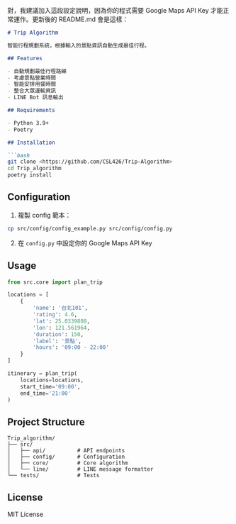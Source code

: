 對，我建議加入這段設定說明，因為你的程式需要 Google Maps API Key 才能正常運作。更新後的 README.md 會是這樣：

```markdown
# Trip Algorithm

智能行程規劃系統，根據輸入的景點資訊自動生成最佳行程。

## Features

- 自動規劃最佳行程路線
- 考慮景點營業時間
- 智能安排用餐時間
- 整合大眾運輸資訊
- LINE Bot 訊息輸出

## Requirements 

- Python 3.9+
- Poetry

## Installation

```bash
git clone <https://github.com/CSL426/Trip-Algorithm>
cd Trip_algorithm
poetry install
```

## Configuration

1. 複製 config 範本：
```bash
cp src/config/config_example.py src/config/config.py
```

2. 在 `config.py` 中設定你的 Google Maps API Key

## Usage

```python
from src.core import plan_trip

locations = [
    {
        'name': '台北101',
        'rating': 4.6,
        'lat': 25.0339808,
        'lon': 121.561964,
        'duration': 150,
        'label': '景點',
        'hours': '09:00 - 22:00'
    }
]

itinerary = plan_trip(
    locations=locations,
    start_time='09:00',
    end_time='21:00'
)
```

## Project Structure

```
Trip_algorithm/
├── src/
│   ├── api/          # API endpoints
│   ├── config/       # Configuration
│   ├── core/         # Core algorithm
│   └── line/         # LINE message formatter
└── tests/            # Tests
```

## License

MIT License
```
